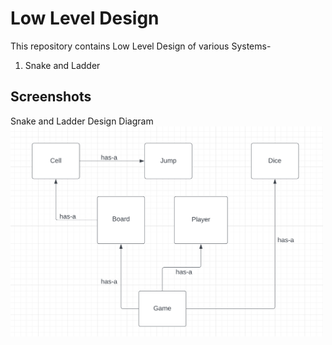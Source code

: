 
# Low Level Design

This repository contains Low Level Design of various Systems-

1. Snake and Ladder
## Screenshots

Snake and Ladder Design Diagram </br>
<img src="Screenshots%20of%20Design/SnakeAndLadderDesignDiagram.png" width="500" length="300">



